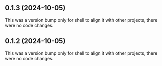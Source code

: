



## 0.1.3 (2024-10-05)

This was a version bump only for shell to align it with other projects, there were no code changes.

## 0.1.2 (2024-10-05)

This was a version bump only for shell to align it with other projects, there were no code changes.